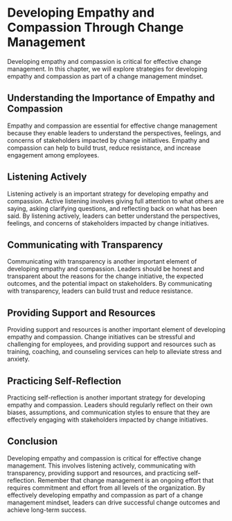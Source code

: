 Developing Empathy and Compassion Through Change Management
==============================================================================================================

Developing empathy and compassion is critical for effective change management. In this chapter, we will explore strategies for developing empathy and compassion as part of a change management mindset.

Understanding the Importance of Empathy and Compassion
------------------------------------------------------

Empathy and compassion are essential for effective change management because they enable leaders to understand the perspectives, feelings, and concerns of stakeholders impacted by change initiatives. Empathy and compassion can help to build trust, reduce resistance, and increase engagement among employees.

Listening Actively
------------------

Listening actively is an important strategy for developing empathy and compassion. Active listening involves giving full attention to what others are saying, asking clarifying questions, and reflecting back on what has been said. By listening actively, leaders can better understand the perspectives, feelings, and concerns of stakeholders impacted by change initiatives.

Communicating with Transparency
-------------------------------

Communicating with transparency is another important element of developing empathy and compassion. Leaders should be honest and transparent about the reasons for the change initiative, the expected outcomes, and the potential impact on stakeholders. By communicating with transparency, leaders can build trust and reduce resistance.

Providing Support and Resources
-------------------------------

Providing support and resources is another important element of developing empathy and compassion. Change initiatives can be stressful and challenging for employees, and providing support and resources such as training, coaching, and counseling services can help to alleviate stress and anxiety.

Practicing Self-Reflection
--------------------------

Practicing self-reflection is another important strategy for developing empathy and compassion. Leaders should regularly reflect on their own biases, assumptions, and communication styles to ensure that they are effectively engaging with stakeholders impacted by change initiatives.

Conclusion
----------

Developing empathy and compassion is critical for effective change management. This involves listening actively, communicating with transparency, providing support and resources, and practicing self-reflection. Remember that change management is an ongoing effort that requires commitment and effort from all levels of the organization. By effectively developing empathy and compassion as part of a change management mindset, leaders can drive successful change outcomes and achieve long-term success.
